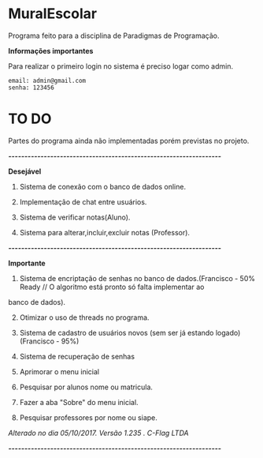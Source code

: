 # MuralEscolar
Programa feito para a disciplina de Paradigmas de Programação.

**Informações importantes**

Para realizar o primeiro login no sistema é preciso logar como admin.

```
email: admin@gmail.com
senha: 123456
```

# TO DO

Partes do programa ainda não implementadas porém previstas no projeto.

***------------------------------------------------------------------***

**Desejável**
 
 1. Sistema de conexão com o banco de dados online.
 
 2. Implementação de chat entre usuários.
 
 3. Sistema de verificar notas(Aluno).
 
 4. Sistema para alterar,incluir,excluir notas (Professor).
 
 ***------------------------------------------------------------------***
 
**Importante**

 1. Sistema de encriptação de senhas no banco de dados.(Francisco - 50% Ready // O algoritmo está pronto só falta implementar ao
 
  banco de dados).
 
 2. Otimizar o uso de threads no programa.
 
 3. Sistema de cadastro de usuários novos (sem ser já estando logado)(Francisco - 95%)
 
 4. Sistema de recuperação de senhas
 
 5. Aprimorar o menu inicial 
 
 6. Pesquisar por alunos nome ou matricula.
 
 7. Fazer a aba "Sobre" do menu inicial.
 
 8. Pesquisar professores por nome ou siape.
 
 *Alterado no dia 05/10/2017. Versão 1.235 . C-Flag LTDA*
 
  ***------------------------------------------------------------------***

